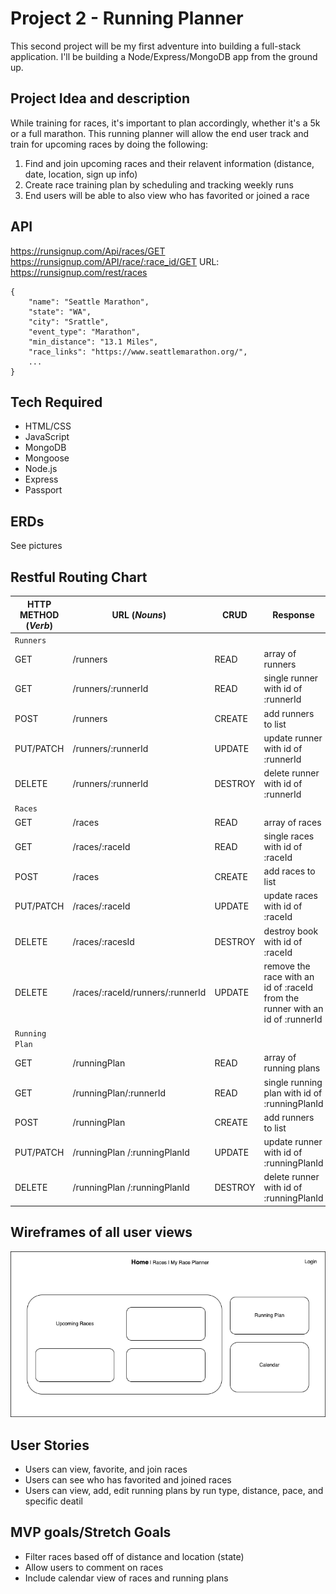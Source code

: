 # Project 2 - Running Planner

This second project will be my first adventure into building a full-stack application. I'll be building a Node/Express/MongoDB app from the ground up.

## Project Idea and description
While training for races, it's important to plan accordingly, whether it's a 5k or a full marathon. This running planner will allow the end user track and train for upcoming races by doing the following:
1. Find and join upcoming races and their relavent information (distance, date, location, sign up info)
2. Create race training plan by scheduling and tracking weekly runs
3. End users will be able to also view who has favorited or joined a race


## API
https://runsignup.com/Api/races/GET 
https://runsignup.com/API/race/:race_id/GET
URL: https://runsignup.com/rest/races 

```
{
    "name": "Seattle Marathon",
    "state": "WA",
    "city": "Srattle",
    "event_type": "Marathon",
    "min_distance": "13.1 Miles",
    "race_links": "https://www.seattlemarathon.org/",
    ...
}
```


## Tech Required
* HTML/CSS
* JavaScript
* MongoDB
* Mongoose
* Node.js
* Express
* Passport


## ERDs
See pictures


## Restful Routing Chart
| HTTP METHOD (_Verb_) | URL (_Nouns_) | CRUD | Response | Notes |
| -------------------- | ------------- | ---- | -------- | ----- |
| `Runners`            |               |      |          |       |
| GET                     | /runners              | READ     | array of runners         |       |
| GET                     | /runners/:runnerId              | READ     | single runner with id of :runnerId         |       |
| POST                     | /runners             | CREATE     | add runners to list         |       |
| PUT/PATCH                     | /runners/:runnerId              | UPDATE      | update runner with id of :runnerId         |       |
| DELETE                     | 	/runners/:runnerId              | DESTROY     | delete runner with id of :runnerId         |       |
| `Races`              |               |      |          |       |
| GET                     | /races              | READ     | array of races         |       |
| GET                     | /races/:raceId              | READ     | single races with id of :raceId         |       |
| POST                     | /races              | CREATE     | 	add races to list         |       |
| PUT/PATCH                     | /races/:raceId              | UPDATE     |  update races with id of :raceId        |       |
| DELETE                     | /races/:racesId              | DESTROY     | 	destroy book with id of :raceId         |       |
| DELETE                     | 	/races/:raceId/runners/:runnerId             | UPDATE     | remove the race with an id of :raceId from the runner with an id of :runnerId         |       |
| `Running Plan`              |               |      |          |       |
| GET                     | /runningPlan            | READ     | array of running plans         |       |
| GET                     | /runningPlan/:runnerId              | READ     | single running plan with id of :runningPlanId         |       |
| POST                     | /runningPlan              | CREATE     | add runners to list         |       |
| PUT/PATCH                     | /runningPlan /:runningPlanId               | UPDATE      | update runner with id of :runningPlanId          |       |
| DELETE                     | 	/runningPlan /:runningPlanId               | DESTROY     | delete runner with id of :runningPlanId          |       |

## Wireframes of all user views
![Home Page](https://github.com/nholliday314/Project-2/blob/main/Wirefram.drawio.png?raw=true)


## User Stories
* Users can view, favorite, and join races
* Users can see who has favorited and joined races
* Users can view, add, edit running plans by run type, distance, pace, and specific deatil


## MVP goals/Stretch Goals
* Filter races based off of distance and location (state)
* Allow users to comment on races
* Include calendar view of races and running plans




